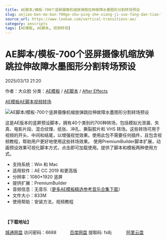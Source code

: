 ```yaml
---
title: AE脚本/模板-700个竖屏摄像机缩放弹跳拉伸故障水墨图形分割转场预设
slug: aejiao-ben-mo-ban-700ge-shu-ping-she-xiang-ji-suo-fang-dan-tiao-la-shen-gu-zhang-shui-mo-tu-xing-fen-ge-zhuan-chang-yu-she
source_url: https://www.lookae.com/vertical-transitions-ae/
category: aescripts
tags: [AE模板, AE脚本, 视频转场]
---
```

# AE脚本/模板-700个竖屏摄像机缩放弹跳拉伸故障水墨图形分割转场预设

2025/03/13 21:20

作者：大众脸
分类：[AE模板](https://www.lookae.com/after-effects/other-after-effects/) / [AE脚本](https://www.lookae.com/after-effects/aescripts/) / [After Effects](https://www.lookae.com/after-effects/)

[AE模板](https://www.lookae.com/tag/ae%e6%a8%a1%e6%9d%bf/)[AE脚本](https://www.lookae.com/tag/ae%e8%84%9a%e6%9c%ac/)[视频转场](https://www.lookae.com/tag/%e8%a7%86%e9%a2%91%e8%bd%ac%e5%9c%ba/)

![AE脚本/模板-700个竖屏摄像机缩放弹跳拉伸故障水墨图形分割转场预设](https://www.lookae.com/wp-content/uploads/2025/03/56833027.jpg "AE脚本/模板-700个竖屏摄像机缩放弹跳拉伸故障水墨图形分割转场预设-LookAE.com")

这是AE版本的竖屏预设脚本，拥有40个类别约700种转场，包括模拟光泄漏、失真、电影片段、混合纹理、纸张、冲孔、撕裂胶片和 VHS 转场。这些转场可用于视频的开头、中间和结尾，以增强视觉效果。使用此包不需要任何插件，且包含视频教程，帮助用户更好地使用这些转场效果。 使用PremiumBuilder脚本扩展，动画预设效果可视化脚本方式，点击即可加载使用。提供了脚本和模板两种使用方式。

* 支持系统：Win 和 Mac
* 适用软件：AE CC 2019 和更高版
* 分辨率：1080\*1920 竖屏
* 提供扩展：PremiumBuilder
* 音频信息：无音乐（[更多AE模板精选参考音乐合集下载](https://item.taobao.com/item.htm?spm=a1z10.1.w4004-2793089344.4.MUvxbV&id=37289930486)）
* 文件大小：833M
* 使用帮助：安装方法，视频教程

[﻿﻿﻿](http://cloud.video.taobao.com/play/u/null/p/1/e/6/t/1/511454352594.mp4)

**【下载地址】**

[城通网盘](https://url70.ctfile.com/f/2827370-1469600356-600372?p=4431) 访问密码：6688           [百度网盘](https://pan.baidu.com/s/1BZ7NpVTlT504N3KRR8YEUw?pwd=fs8j) 提取码: fs8j            [阿里云盘](https://www.alipan.com/s/XdyqRTH3nHf)
